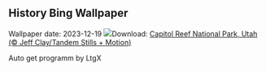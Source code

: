 ## History Bing Wallpaper
Wallpaper date: 2023-12-19
![](https://www.bing.com/th?id=OHR.CapitolReefSnow_EN-CA8234671064_UHD.jpg&w=1000)Download: [Capitol Reef National Park, Utah (© Jeff Clay/Tandem Stills + Motion)](https://www.bing.com/th?id=OHR.CapitolReefSnow_EN-CA8234671064_UHD.jpg)

Auto get programm by LtgX
